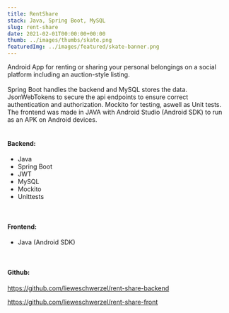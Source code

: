 ```yaml
---
title: RentShare
stack: Java, Spring Boot, MySQL
slug: rent-share
date: 2021-02-01T00:00:00+00:00
thumb: ../images/thumbs/skate.png
featuredImg: ../images/featured/skate-banner.png
---
```

 
Android App for renting or sharing your personal belongings on a social platform including an auction-style listing.<br/> <br />
Spring Boot handles the backend and MySQL stores the data. JsonWebTokens to secure the api endpoints to ensure correct authentication and authorization. Mockito for testing, aswell as Unit tests. The frontend was made in JAVA with Android Studio (Android SDK) to run as an APK on Android devices.
<br />
<br />

#### Backend:    
<ul>
<li>Java</li>
<li>Spring Boot</li>
<li>JWT</li>
<li>MySQL</li>
<li>Mockito</li>
<li>Unittests</li>
</ul>
<br />

#### Frontend:
<ul>
<li>Java (Android SDK)</li>
</ul>
<br />

#### Github:   

https://github.com/lieweschwerzel/rent-share-backend

https://github.com/lieweschwerzel/rent-share-front
<br />
<br />


